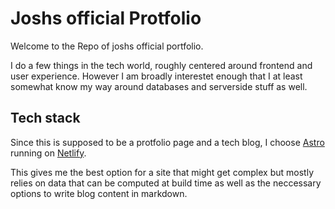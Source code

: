 # Joshs official Protfolio

Welcome to the Repo of joshs official portfolio.

I do a few things in the tech world, roughly centered around frontend and user experience. However I am broadly interestet enough that I at least somewhat know my way around databases and serverside stuff as well.

## Tech stack

Since this is supposed to be a protfolio page and a tech blog, I choose [Astro](https://astro.build) running on [Netlify](https://netlify.com).

This gives me the best option for a site that might get complex but mostly relies on data that can be computed at build time as well as the neccessary options to write blog content in markdown.


